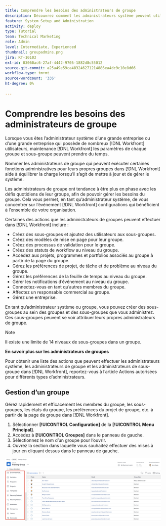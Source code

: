 ```yaml
---
title: Comprendre les besoins des administrateurs de groupe
description: Découvrez comment les administrateurs système peuvent utiliser les administrateurs de groupe pour faciliter la maintenance. [!DNL Workfront] tout en donnant aux groupes plus de contrôle sur leur travail.
feature: System Setup and Administration
activity: deploy
type: Tutorial
team: Technical Marketing
role: Admin
level: Intermediate, Experienced
thumbnail: groupadmins.png
jira: KT-10103
exl-id: 03060ac6-27af-4442-9705-1882d8c55012
source-git-commit: a25a49e59ca483246271214886ea4dc9c10e8d66
workflow-type: tm+mt
source-wordcount: '336'
ht-degree: 0%

---
```


# Comprendre les besoins des administrateurs de groupe

<!---
21.4 updates have been made
--->

Lorsque vous êtes l’administrateur système d’une grande entreprise ou d’une grande entreprise qui possède de nombreux [!DNL Workfront] utilisateurs, maintenance [!DNL Workfront] les paramètres de chaque groupe et sous-groupe peuvent prendre du temps.

Nommer les administrateurs de groupe qui peuvent exécuter certaines fonctions administratives pour leurs propres groupes dans [!DNL Workfront] aide à équilibrer la charge lorsqu’il s’agit de mettre à jour et de gérer le système.

Les administrateurs de groupe ont tendance à être plus en phase avec les défis quotidiens de leur groupe, afin de pouvoir gérer les besoins du groupe. Cela vous permet, en tant qu’administrateur système, de vous concentrer sur l’événement [!DNL Workfront] configurations qui bénéficient à l’ensemble de votre organisation.

Certaines des actions que les administrateurs de groupes peuvent effectuer dans [!DNL Workfront] inclure :

* Créez des sous-groupes et ajoutez des utilisateurs aux sous-groupes.
* Créez des modèles de mise en page pour leur groupe.
* Créez des processus de validation pour le groupe.
* Créez des statuts de workflow au niveau du groupe.
* Accédez aux projets, programmes et portfolios associés au groupe à partir de la page du groupe.
* Gérez les préférences de projet, de tâche et de problème au niveau du groupe.
* Gérez les préférences de la feuille de temps au niveau du groupe.
* Gérer les notifications d’événement au niveau du groupe.
* Connectez-vous en tant qu’autres membres du groupe.
* Affectez un responsable commercial au groupe.
* Gérez une entreprise.

En tant qu’administrateur système ou groupe, vous pouvez créer des sous-groupes au sein des groupes et des sous-groupes que vous administrez. Ces sous-groupes peuvent se voir attribuer leurs propres administrateurs de groupe.

>[!NOTE]
>
>Il existe une limite de 14 niveaux de sous-groupes dans un groupe.

**En savoir plus sur les administrateurs de groupes**

<!---
bullet points below need hyperlinks
--->

Pour obtenir une liste des actions que peuvent effectuer les administrateurs système, les administrateurs de groupe et les administrateurs de sous-groupe dans [!DNL Workfront], reportez-vous à l’article Actions autorisées pour différents types d’administrateurs.

## Gestion d’un groupe

Gérez rapidement et efficacement les membres du groupe, les sous-groupes, les états du groupe, les préférences du projet de groupe, etc. à partir de la page de groupe dans [!DNL Workfront].

1. Sélectionner **[!UICONTROL Configuration]** de la **[!UICONTROL Menu Principal]**.
1. Accédez à **[!UICONTROL Groupes]** dans le panneau de gauche.
1. Sélectionnez le nom d’un groupe pour l’ouvrir.
1. Ouvrez la section dans laquelle vous souhaitez effectuer des mises à jour en cliquant dessus dans le panneau de gauche.

![Page Groupe](assets/admin-fund-manage-a-group.png)

<!---
learn more URLs
Create and manage groups 
Create and manage subgroups 
Business leader overview 
--->
